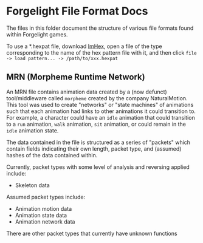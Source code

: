 # Forgelight File Format Docs

The files in this folder document the structure of various file formats found within Forgelight games.

To use a *.hexpat file, download [ImHex](https://github.com/WerWolv/ImHex), open a file of the type corresponding to the name of the hex pattern file with it, and then click `file -> load pattern... -> /path/to/xxx.hexpat`

## MRN (Morpheme Runtime Network)
An MRN file contains animation data created by a (now defunct) tool/middleware called `morpheme` created by the company NaturalMotion. This tool was used to create "networks" or "state machines" of animations such that each animation had links to other animations it could transition to. For example, a character could have an `idle` animation that could transition to a `run` animation, `walk` animation, `sit` animation, or could remain in the `idle` animation state.

The data contained in the file is structured as a series of "packets" which contain fields indicating their own length, packet type, and (assumed) hashes of the data contained within.

Currently, packet types with some level of analysis and reversing applied include:
* Skeleton data

Assumed packet types include:
* Animation motion data
* Animation state data
* Animation network data

There are other packet types that currently have unknown functions